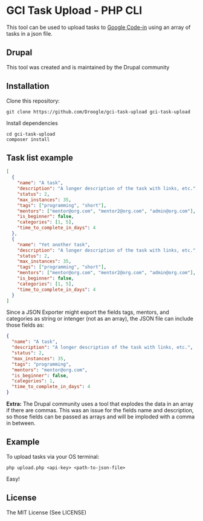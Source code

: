 GCI Task Upload - PHP CLI
===========================
This tool can be used to upload tasks to [Google Code-in](http://codein.withgoogle.com) using an array of tasks in a json file.

Drupal
------
This tool was created and is maintained by the Drupal community

Installation
------
Clone this repository:
```console
git clone https://github.com/Droogle/gci-task-upload gci-task-upload
```
Install dependencies
```console
cd gci-task-upload
composer install
```

Task list example
------
```json
[
  {
    "name": "A task",
    "description": "A longer description of the task with links, etc.",
    "status": 2,
    "max_instances": 35,
    "tags": ["programming", "short"],
    "mentors": ["mentor@org.com", "mentor2@org.com", "admin@org.com"],
    "is_beginner": false,
    "categories": [1, 5],
    "time_to_complete_in_days": 4
  },
  {
    "name": "Yet another task",
    "description": "A longer description of the task with links, etc.",
    "status": 2,
    "max_instances": 35,
    "tags": ["programming", "short"],
    "mentors": ["mentor@org.com", "mentor2@org.com", "admin@org.com"],
    "is_beginner": false,
    "categories": [1, 5],
    "time_to_complete_in_days": 4
  }
]
```

Since a JSON Exporter might export the fields tags, mentors, and categories as 
string or intenger (not as an array), the JSON file can include those fields as:
```json
{
  "name": "A task",
  "description": "A longer description of the task with links, etc.",
  "status": 2,
  "max_instances": 35,
  "tags": "programming",
  "mentors": "mentor@org.com",
  "is_beginner": false,
  "categories": 1,
  "time_to_complete_in_days": 4
}
```
**Extra:** The Drupal community uses a tool that explodes the data in an
array if there are commas. This was an issue for the fields name and
description, so those fields can be passed as arrays and will be imploded with
a comma in between.

Example
------
To upload tasks via your OS terminal: 
```
php upload.php <api-key> <path-to-json-file>
```
Easy!

License
-------
The MIT License (See LICENSE)
